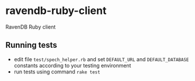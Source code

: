 # ravendb-ruby-client

RavenDB Ruby client

## Running tests
- edit file ```test/spech_helper.rb``` and set ```DEFAULT_URL``` and ```DEFAULT_DATABASE``` constants according to your testing environment
- run tests using command ```rake test```
